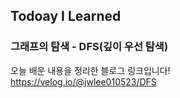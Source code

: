 ## Todoay I Learned
### 그래프의 탐색 - DFS(깊이 우선 탐색)

오늘 배운 내용을 정리한 블로그 링크입니다!   
https://velog.io/@jwlee010523/DFS
